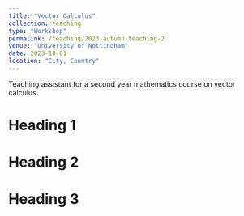 ```yaml
---
title: "Vector Calculus"
collection: teaching
type: "Workshop"
permalink: /teaching/2023-autumn-teaching-2
venue: "University of Nottingham"
date: 2023-10-01
location: "City, Country"
---
```


Teaching assistant for a second year mathematics course on vector calculus.

Heading 1
======

Heading 2
======

Heading 3
======
